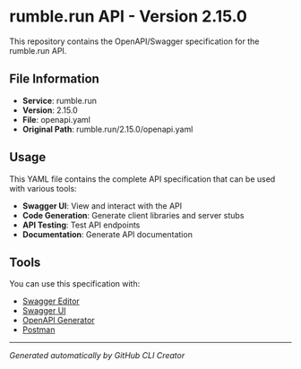 # rumble.run API - Version 2.15.0

This repository contains the OpenAPI/Swagger specification for the rumble.run API.

## File Information

- **Service**: rumble.run
- **Version**: 2.15.0
- **File**: openapi.yaml
- **Original Path**: rumble.run/2.15.0/openapi.yaml

## Usage

This YAML file contains the complete API specification that can be used with various tools:

- **Swagger UI**: View and interact with the API
- **Code Generation**: Generate client libraries and server stubs
- **API Testing**: Test API endpoints
- **Documentation**: Generate API documentation

## Tools

You can use this specification with:

- [Swagger Editor](https://editor.swagger.io/)
- [Swagger UI](https://swagger.io/tools/swagger-ui/)
- [OpenAPI Generator](https://openapi-generator.tech/)
- [Postman](https://www.postman.com/)

---

*Generated automatically by GitHub CLI Creator*
